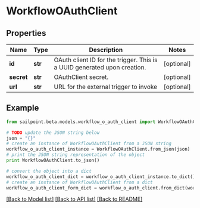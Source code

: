 # WorkflowOAuthClient


## Properties

Name | Type | Description | Notes
------------ | ------------- | ------------- | -------------
**id** | **str** | OAuth client ID for the trigger. This is a UUID generated upon creation. | [optional] 
**secret** | **str** | OAuthClient secret. | [optional] 
**url** | **str** | URL for the external trigger to invoke | [optional] 

## Example

```python
from sailpoint.beta.models.workflow_o_auth_client import WorkflowOAuthClient

# TODO update the JSON string below
json = "{}"
# create an instance of WorkflowOAuthClient from a JSON string
workflow_o_auth_client_instance = WorkflowOAuthClient.from_json(json)
# print the JSON string representation of the object
print WorkflowOAuthClient.to_json()

# convert the object into a dict
workflow_o_auth_client_dict = workflow_o_auth_client_instance.to_dict()
# create an instance of WorkflowOAuthClient from a dict
workflow_o_auth_client_form_dict = workflow_o_auth_client.from_dict(workflow_o_auth_client_dict)
```
[[Back to Model list]](../README.md#documentation-for-models) [[Back to API list]](../README.md#documentation-for-api-endpoints) [[Back to README]](../README.md)


